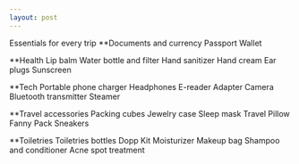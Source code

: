 ```yaml
---
layout: post
---
```


Essentials for every trip 
**Documents and currency
Passport
Wallet

**Health 
Lip balm
Water bottle and filter
Hand sanitizer
Hand cream
Ear plugs 
Sunscreen

**Tech
Portable phone charger
Headphones
E-reader
Adapter
Camera
Bluetooth transmitter
Steamer

**Travel accessories
Packing cubes
Jewelry case
Sleep mask
Travel Pillow
Fanny Pack
Sneakers

**Toiletries
Toiletries bottles
Dopp Kit
Moisturizer
Makeup bag
Shampoo and conditioner
Acne spot treatment

